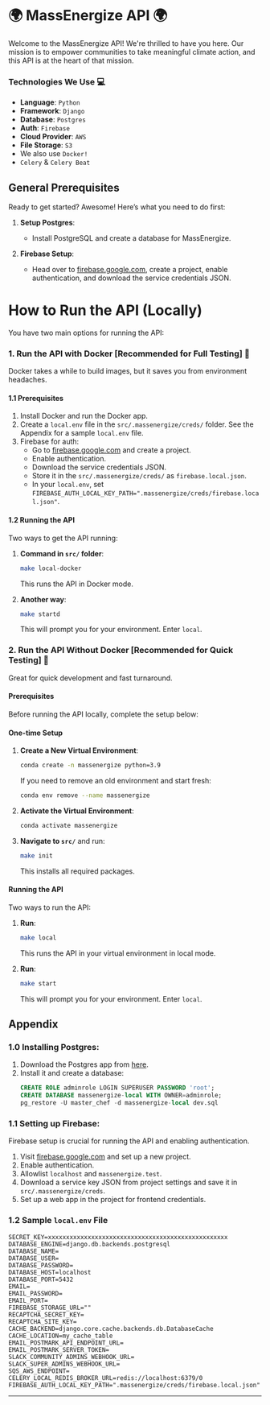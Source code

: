 # 🌍 MassEnergize API 🌍

Welcome to the MassEnergize API! We're thrilled to have you here. Our mission is to empower communities to take meaningful climate action, and this API is at the heart of that mission.

### Technologies We Use 💻
- **Language**: `Python`
- **Framework**: `Django`
- **Database**: `Postgres`
- **Auth**: `Firebase`
- **Cloud Provider**: `AWS`
- **File Storage**: `S3`
- We also use `Docker!`
- `Celery` & `Celery Beat`

## General Prerequisites

Ready to get started? Awesome! Here’s what you need to do first:

1. **Setup Postgres**:
   - Install PostgreSQL and create a database for MassEnergize.

2. **Firebase Setup**:
   - Head over to [firebase.google.com](https://firebase.google.com), create a project, enable authentication, and download the service credentials JSON.

# How to Run the API (Locally)

You have two main options for running the API:

### 1. Run the API with Docker [Recommended for Full Testing] 🐳

Docker takes a while to build images, but it saves you from environment headaches.

#### 1.1 Prerequisites
1. Install Docker and run the Docker app.
2. Create a `local.env` file in the `src/.massenergize/creds/` folder. See the Appendix for a sample `local.env` file.
3. Firebase for auth:
   - Go to [firebase.google.com](https://firebase.google.com) and create a project.
   - Enable authentication.
   - Download the service credentials JSON.
   - Store it in the `src/.massenergize/creds/` as `firebase.local.json`.
   - In your `local.env`, set `FIREBASE_AUTH_LOCAL_KEY_PATH=".massenergize/creds/firebase.local.json"`.

#### 1.2 Running the API
Two ways to get the API running:

1. **Command in `src/` folder**:
   ```sh
   make local-docker
   ```
   This runs the API in Docker mode.

2. **Another way**:
   ```sh
   make startd
   ```
   This will prompt you for your environment. Enter `local`.

### 2. Run the API Without Docker [Recommended for Quick Testing] 🚀

Great for quick development and fast turnaround.

#### Prerequisites

Before running the API locally, complete the setup below:

#### One-time Setup
1. **Create a New Virtual Environment**:
   ```sh
   conda create -n massenergize python=3.9
   ```
   If you need to remove an old environment and start fresh:
   ```sh
   conda env remove --name massenergize
   ```

2. **Activate the Virtual Environment**:
   ```sh
   conda activate massenergize
   ```

3. **Navigate to `src/`** and run:
   ```sh
   make init
   ```
   This installs all required packages.

#### Running the API
Two ways to run the API:

1. **Run**:
   ```sh
   make local
   ```
   This runs the API in your virtual environment in local mode.

2. **Run**:
   ```sh
   make start
   ```
   This will prompt you for your environment. Enter `local`.

## Appendix

### 1.0 Installing Postgres:
1. Download the Postgres app from [here](https://postgresapp.com/downloads.html).
2. Install it and create a database:
   ```sql
   CREATE ROLE adminrole LOGIN SUPERUSER PASSWORD 'root';
   CREATE DATABASE massenergize-local WITH OWNER=adminrole;
   pg_restore -U master_chef -d massenergize-local dev.sql
   ```

### 1.1 Setting up Firebase:
Firebase setup is crucial for running the API and enabling authentication.

1. Visit [firebase.google.com](https://firebase.google.com) and set up a new project.
2. Enable authentication.
3. Allowlist `localhost` and `massenergize.test`.
4. Download a service key JSON from project settings and save it in `src/.massenergize/creds`.
5. Set up a web app in the project for frontend credentials.

### 1.2 Sample `local.env` File
```env
SECRET_KEY=xxxxxxxxxxxxxxxxxxxxxxxxxxxxxxxxxxxxxxxxxxxxxxxxxx
DATABASE_ENGINE=django.db.backends.postgresql
DATABASE_NAME=
DATABASE_USER=
DATABASE_PASSWORD=
DATABASE_HOST=localhost
DATABASE_PORT=5432
EMAIL=
EMAIL_PASSWORD=
EMAIL_PORT=
FIREBASE_STORAGE_URL=""
RECAPTCHA_SECRET_KEY=
RECAPTCHA_SITE_KEY=
CACHE_BACKEND=django.core.cache.backends.db.DatabaseCache
CACHE_LOCATION=my_cache_table
EMAIL_POSTMARK_API_ENDPOINT_URL=
EMAIL_POSTMARK_SERVER_TOKEN=
SLACK_COMMUNITY_ADMINS_WEBHOOK_URL=
SLACK_SUPER_ADMINS_WEBHOOK_URL=
SQS_AWS_ENDPOINT=
CELERY_LOCAL_REDIS_BROKER_URL=redis://localhost:6379/0
FIREBASE_AUTH_LOCAL_KEY_PATH=".massenergize/creds/firebase.local.json"
```

---

